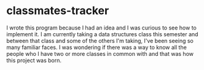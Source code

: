 # classmates-tracker
I wrote this program because I had an idea and I was curious to see how to implement it. I am currently taking a data structures class this semester and between that class and some of the others I'm taking, I've been seeing so many familiar faces. I was wondering if there was a way to know all the people who I have two or more classes in common with and that was how this project was born.
